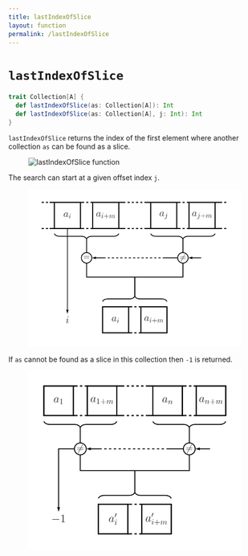 ```yaml
---
title: lastIndexOfSlice
layout: function
permalink: /lastIndexOfSlice
---
```


# `lastIndexOfSlice`

~~~ scala
trait Collection[A] {
  def lastIndexOfSlice(as: Collection[A]): Int
  def lastIndexOfSlice(as: Collection[A], j: Int): Int
}
~~~

`lastIndexOfSlice` returns the index of the first element where another collection `as` can be found as a slice.

<figure class="diagram">
  <img src="images/lastIndexOfSlice.1.svg" alt="lastIndexOfSlice function">
  <!-- <figcaption class="diagram-desc"></figcaption> -->
</figure>

The search can start at a given offset index `j`.

<figure class="diagram">
  <img src="images/lastIndexOfSlice.2.svg" alt="lastIndexOfSlice function">
  <!-- <figcaption class="diagram-desc"></figcaption> -->
</figure>

If `as` cannot be found as a slice in this collection then `-1` is returned.

<figure class="diagram">
  <img src="images/lastIndexOfSlice.3.svg" alt="lastIndexOfSlice function">
  <!-- <figcaption class="diagram-desc"></figcaption> -->
</figure>
